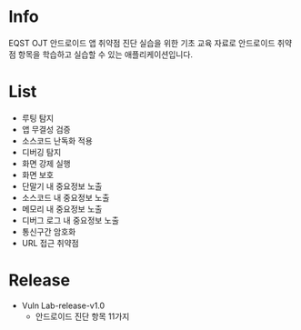 # Info
EQST OJT 안드로이드 앱 취약점 진단 실습을 위한 기초 교육 자료로 안드로이드 취약점 항목을 학습하고 실습할 수 있는 애플리케이션입니다.

<div align="center">
<p align="center">
  
</p>
</div>

# List
- 루팅 탐지
- 앱 무결성 검증
- 소스코드 난독화 적용
- 디버깅 탐지
- 화면 강제 실행
- 화면 보호
- 단말기 내 중요정보 노출
- 소스코드 내 중요정보 노출
- 메모리 내 중요정보 노출
- 디버그 로그 내 중요정보 노출
- 통신구간 암호화
- URL 접근 취약점

# Release
- Vuln Lab-release-v1.0
  - 안드로이드 진단 항목 11가지
